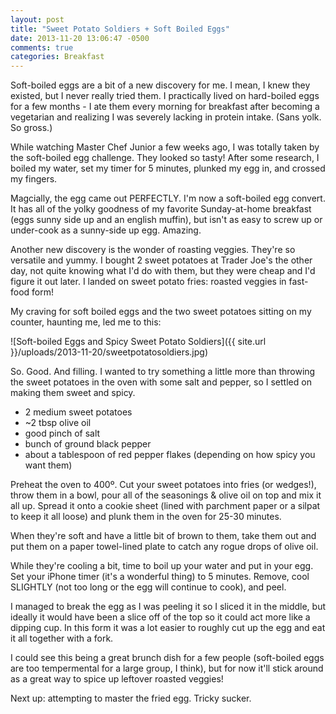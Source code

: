 ```yaml
---
layout: post
title: "Sweet Potato Soldiers + Soft Boiled Eggs"
date: 2013-11-20 13:06:47 -0500
comments: true
categories: Breakfast
---
```


Soft-boiled eggs are a bit of a new discovery for me. I mean, I knew they existed, but I never really tried them. I practically lived on hard-boiled eggs for a few months - I ate them every morning for breakfast after becoming a vegetarian and realizing I was severely lacking in protein intake. (Sans yolk. So gross.)

While watching Master Chef Junior a few weeks ago, I was totally taken by the soft-boiled egg challenge. They looked so tasty! After some research, I boiled my water, set my timer for 5 minutes, plunked my egg in, and crossed my fingers.

Magcially, the egg came out PERFECTLY. I'm now a soft-boiled egg convert. It has all of the yolky goodness of my favorite Sunday-at-home breakfast (eggs sunny side up and an english muffin), but isn't as easy to screw up or under-cook as a sunny-side up egg. Amazing.

Another new discovery is the wonder of roasting veggies. They're so versatile and yummy. I bought 2 sweet potatoes at Trader Joe's the other day, not quite knowing what I'd do with them, but they were cheap and I'd figure it out later. I landed on sweet potato fries: roasted veggies in fast-food form!

My craving for soft boiled eggs and the two sweet potatoes sitting on my counter, haunting me, led me to this:

![Soft-boiled Eggs and Spicy Sweet Potato Soldiers]({{ site.url }}/uploads/2013-11-20/sweetpotatosoldiers.jpg)

So. Good. And filling. I wanted to try something a little more than throwing the sweet potatoes in the oven with some salt and pepper, so I settled on making them sweet and spicy.
<section class="recipe">

* 2 medium sweet potatoes
* ~2 tbsp olive oil
* good pinch of salt
* bunch of ground black pepper
* about a tablespoon of red pepper flakes (depending on how spicy you want them)

Preheat the oven to 400º. Cut your sweet potatoes into fries (or wedges!), throw them in a bowl, pour all of the seasonings & olive oil on top and mix it all up. Spread it onto a cookie sheet (lined with parchment paper or a silpat to keep it all loose) and plunk them in the oven for 25-30 minutes.

When they're soft and have a little bit of brown to them, take them out and put them on a paper towel-lined plate to catch any rogue drops of olive oil.

While they're cooling a bit, time to boil up your water and put in your egg. Set your iPhone timer (it's a wonderful thing) to 5 minutes. Remove, cool SLIGHTLY (not too long or the egg will continue to cook), and peel.
</section>

I managed to break the egg as I was peeling it so I sliced it in the middle, but ideally it would have been a slice off of the top so it could act more like a dipping cup. In this form it was a lot easier to roughly cut up the egg and eat it all together with a fork.

I could see this being a great brunch dish for a few people (soft-boiled eggs are too tempermental for a large group, I think), but for now it'll stick around as a great way to spice up leftover roasted veggies!

Next up: attempting to master the fried egg. Tricky sucker.
